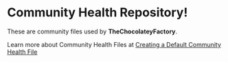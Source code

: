 # Community Health Repository!

These are community files used by **TheChocolateyFactory**.

Learn more about Community Health Files at
[Creating a Default Community Health File](https://docs.github.com/en/communities/setting-up-your-project-for-healthy-contributions/creating-a-default-community-health-file)
